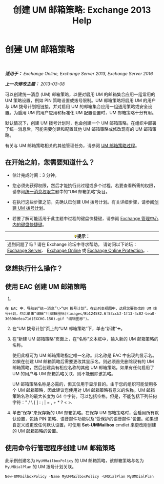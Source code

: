 ﻿---
title: '创建 UM 邮箱策略: Exchange 2013 Help'
TOCTitle: 创建 UM 邮箱策略
ms:assetid: 7f20874b-c46c-4505-9a78-f63eacb578ff
ms:mtpsurl: https://technet.microsoft.com/zh-cn/library/Bb123510(v=EXCHG.150)
ms:contentKeyID: 50556608
ms.date: 01/11/2018
mtps_version: v=EXCHG.150
f1_keywords:
- Microsoft.Exchange.Management.SnapIn.Esm.Servers.UnifiedMessaging.CreateUMMailboxPolicyWizardForm.CreateUMMailboxPolicyWizardPage
ms.translationtype: HT
---

# 创建 UM 邮箱策略

 

_**适用于：** Exchange Online, Exchange Server 2013, Exchange Server 2016_

_**上一次修改主题：** 2013-03-08_

可以创建统一消息 (UM) 邮箱策略，以便对启用 UM 的邮箱集合应用一组常用的 UM 策略设置，例如 PIN 策略设置或拨号限制。UM 邮箱策略将启用 UM 的用户与 UM 拨号计划相链接，并对启用 UM 的邮箱集合应用一组通用策略或安全设置。为启用 UM 的用户应用和标准化 UM 配置设置时，UM 邮箱策略十分有用。

默认情况下，创建 UM 拨号计划时，也会创建一个 UM 邮箱策略。在组织中部署了统一消息后，可能需要创建和配置其他 UM 邮箱策略或修改现有的 UM 邮箱策略。

有关与 UM 邮箱策略相关的其他管理任务，请参阅 [UM 邮箱策略过程](um-mailbox-policy-procedures-exchange-2013-help.md)。

## 在开始之前，您需要知道什么？

  - 估计完成时间：3 分钟。

  - 您必须先获得权限，然后才能执行此过程或多个过程。若要查看所需的权限，请参阅[统一消息权限](unified-messaging-permissions-exchange-2013-help.md)主题中的“UM 邮箱策略”条目。

  - 在执行这些步骤之前，先确认已创建 UM 拨号计划。有关详细步骤，请参阅[创建 UM 拨号计划](create-a-um-dial-plan-exchange-2013-help.md)。

  - 若要了解可能适用于此主题中过程的键盘快捷键，请参阅 [Exchange 管理中心内的键盘快捷键](keyboard-shortcuts-in-the-exchange-admin-center-exchange-online-protection-help.md)。

<table>
<thead>
<tr class="header">
<th><img src="images/Bb124558.tip(EXCHG.150).gif" title="提示" alt="提示" />提示：</th>
</tr>
</thead>
<tbody>
<tr class="odd">
<td>遇到问题了吗？请在 Exchange 论坛中寻求帮助。 请访问以下论坛：<a href="https://go.microsoft.com/fwlink/p/?linkid=60612">Exchange Server</a>、 <a href="https://go.microsoft.com/fwlink/p/?linkid=267542">Exchange Online</a> 或 <a href="https://go.microsoft.com/fwlink/p/?linkid=285351">Exchange Online Protection</a>。.</td>
</tr>
</tbody>
</table>


## 您想执行什么操作？

## 使用 EAC 创建 UM 邮箱策略

1.  
    
    在 EAC 中，导航到“统一消息”\>“UM 拨号计划”。在此列表视图中，选择您要修改的 UM 拨号计划，然后单击“编辑”![编辑图标](images/Bb124582.6f53ccb2-1f13-4c02-bea0-30690e6ea71d(EXCHG.150).gif "编辑图标")。

2.  在“UM 拨号计划”页上的“UM 邮箱策略”下，单击“新建”![添加图标](images/JJ218640.c1e75329-d6d7-4073-a27d-498590bbb558(EXCHG.150).gif "添加图标")。

3.  在“新建 UM 邮箱策略”页面上，在“名称”文本框中，输入新的 UM 邮箱策略的名称。
    
    使用此框可为 UM 邮箱策略指定唯一名称。此名称是 EAC 中出现的显示名。如果在创建 UM 邮箱策略后需要更改其显示名，则必须首先删除现有的 UM 邮箱策略，然后创建具有相应名称的其他 UM 邮箱策略。如果有任何启用了 UM 的用户与 UM 邮箱策略关联，则不能删除该策略。
    
    UM 邮箱策略名称是必需的，但其仅用于显示目的。由于您的组织可能使用多个 UM 邮箱策略，因此建议您使用对 UM 邮箱策略有意义的名称。UM 邮箱策略名称的最大长度为 64 个字符，可以包括空格。但是，不能包括下列任何字符：" / \\ \[ \] : ; | = , + \* ? \< \>.

4.  单击“保存”来保存新的 UM 邮箱策略。在保存 UM 邮箱策略时，会启用所有默认设置，包括 PIN 策略、语音邮件功能以及“受保护的语音邮件”设置。如果想自定义或更改任何默认设置，可使用 **Set-UMMailbox** cmdlet 来更改刚创建的 UM 邮箱策略的设置。

## 使用命令行管理程序创建 UM 邮箱策略

此示例创建名为 `MyUMMailboxPolicy` 的 UM 邮箱策略，该邮箱策略与名为 `MyUMDialPlan` 的 UM 拨号计划关联。

    New-UMMailboxPolicy -Name MyUMMailboxPolicy -UMDialPlan MyUMDialPlan

